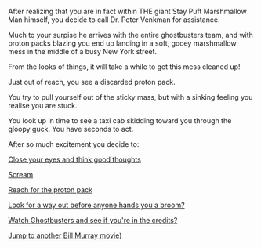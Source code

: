 After realizing that you are in fact within THE giant Stay Puft Marshmallow Man himself, you decide to
call Dr. Peter Venkman for assistance.

Much to your surpise he arrives with the entire ghostbusters team, and with proton packs blazing you
end up landing in a soft, gooey marshmallow mess in the middle of a busy New York street.

From the looks of things, it will take a while to get this mess cleaned up! 

Just out of reach, you see a discarded proton pack.

You try to pull yourself out of the sticky mass, but with a sinking feeling you realise you are stuck.

You look up in time to see a taxi cab skidding toward you through the gloopy guck. You have seconds to act.

After so much excitement you decide to:

[Close your eyes and think good thoughts](./wishful-thinking/hope.md)

[Scream](./vocalize/scream.md)

[Reach for the proton pack](./protons/reach.md)

[Look for a way out before anyone hands you a broom?](../../find-exit/leave.md)

[Watch Ghostbusters and see if you're in the credits?](watch-ghostbusters/watch-ghostbusters.md)

[Jump to another Bill Murray movie](billMurrayMovies/billMurrayMovies.md))

